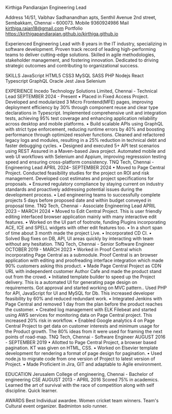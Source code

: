 Kirthiga Pandiarajan
Engineering Lead

Address 14/S1, Vaibhav Sadhanandhan apts, Senthil Avenue 2nd street, Sembakkam, Chennai – 600073.
Mobile 9360924986
Mail kirthiga.rajan18@gmail.com
Portfolio https://kirthigapandiarajan.github.io/kirthiga.github.io

Experienced Engineering Lead with 8 years in the IT industry, specializing in software development. Proven track record of leading high-performing teams to deliver cutting-edge solutions. Skilled in agile methodologies, stakeholder management, and fostering innovation. Dedicated to driving strategic outcomes and contributing to organizational success.

SKILLS
JavaScript
HTML5
CSS3
MySQL 
SASS
PHP
Nodejs
React
Typescript
GraphQL
Oracle
Jest
Java
Selenium

EXPERIENCE
Incedo Technology Solutions Limited,  Chennai - Technical Lead
SEPTEMBER 2024 - Present
    • Placed in Fixed Access Project. Developed and modularized 3 Micro Frontend(MFE) pages, improving deployment efficiency by 30% through component reuse and clear type declarations in Typescript. Implemented comprehensive unit and integration tests, achieving 95% test coverage and enhancing application reliability across desktop and mobile platforms.
    • Build scalable APIs using GraphQL with strict type enforcement, reducing runtime errors by 40% and boosting performance through optimized resolver functions. Cleaned and refactored legacy logs and modules, resulting in a 25% reduction in technical debt and faster debugging cycles.
    • Designed and executed 5+ API test scenarios using REST Assured in a Maven-based Java project. Automated mobile and web UI workflows with Selenium and Appium, improving regresssion testing speed and ensuring cross-platform consistency.
TNQ Tech,  Chennai - Engineering Lead 
APRIL 2024– SEPTEMBER 2024
    • Moved to Page Central Project. Conducted feasibility studies for the project on ROI and risk management. Developed cost estimates and project specifications for proposals.
    • Ensured regulatory compliance by staying current on industry standards and proactively addressing potential issues during the development process.
    • Led engineering teams to successfully complete projects 5 days before proposed date and within budget conveyed in proposal time.
TNQ Tech,  Chennai - Associate Engineering Lead 
APRIL 2023 – MARCH 2024
    • Moved to Edit Central Project. This is user friendly editing interfaced browser application mainly with many interactive edit features.
    • Worked on the UI part of footnote, funding Plugins incorporating ACE, ICE and SPELL widgets with other edit features too. 
    • In a short span of time about 3 month made the project Live.
    • Incorporated CD CI.
    • Solved Bug fixes on DB, API, UI areas quickly by interacting with team without any hesitation.
TNQ Tech, Chennai - Senior Software Engineer
OCTOBER 2019 - MARCH 2023
    • Worked in Proof Central which incorporating Page Central as a submodule. Proof Central is an browser application with editing and proofreading interface integration which made 90% customers asking this product.
    • Made Page Central Project as CDN URL with independent customer Author Cafe and made the product stand out from the crowd.
    • Initiated template builder to speed up the Project delivery. This is a automated UI for generating page design on requirements. Got approval and started working on MVC pattern.. Used PHP for API, JavaScript for UI and MySQL for Db. This increased developer feasibility by 60% and reduced redundant work. 
    • Integrated Jenkins with Page Central and removed 1 day from the plan before the product reaches the customer.
    • Created log management with ELK Filebeat and started using AWS services for monitoring data on Page Central project. This increased 20% risk in workflow.
    • Enabled Google analytics 4 on Page Central Project to get data on customer interests and minimum usage for the Product growth. The 80% ideas from it were used for framing the next points of road-map.
TNQ Tech, Chennai - Software Engineer 
AUGUST 2016 - SEPTEMBER 2019
    • Allotted to Page Central Project, a browser based pagination. KT was given on HTML, CSS.
    • Worked on Elsevier template development for rendering a format of page design for pagination.
    • Used node.js to migrate code from one version of Project to latest version of Project.
    • Made Proficient in Jira, GIT and adaptable to Agile environment.

EDUCATION
Jerusalem College of engineering, Chennai - Bachelor of engineering CSE 
AUGUST 2013 - APRIL 2016
Scored 75% in academics. Learned the art of survival with the race of competition along with self discipline. 
Quick learner.

AWARDS
Best Individual awardee.
Women cricket team winners.
Team's Cultural event organizer.
Badminton solo runner.
